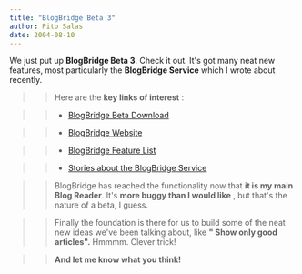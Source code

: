 ```yaml
---
title: "BlogBridge Beta 3"
author: Pito Salas
date: 2004-08-10
---
```




We just put up **BlogBridge Beta 3**. Check it out. It's got many neat new
features, most particularly the **BlogBridge Service** which I wrote about
recently.

>>

>> Here are the **key links of interest** :

>>

>>   * [BlogBridge Beta Download](<http://www.blogbridge.com/download.htm>)

>>   * [BlogBridge Website](<http://www.blogbridge.com>)

>>   * [BlogBridge Feature List](<http://www.blogbridge.com/featurelist.htm>)

>>   * [Stories about the BlogBridge Service](</weblogs/archives/000464.html>)

>>

>> BlogBridge has reached the functionality now that **it is my main Blog
Reader**. It's **more buggy than I would like** , but that's the nature of a
beta, I guess.

>>

>> Finally the foundation is there for us to build some of the neat new ideas
we've been talking about, like **" Show only good articles".** Hmmmm. Clever
trick!

>>

>> **And let me know what you think!**



